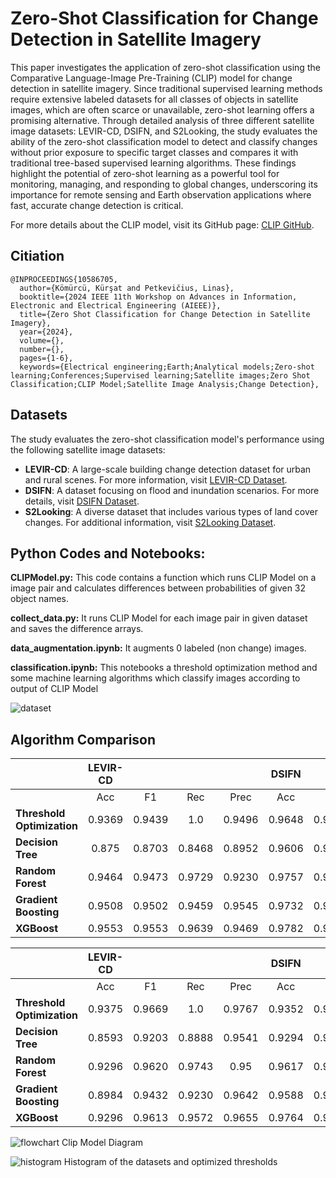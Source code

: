 # Zero-Shot Classification for Change Detection in Satellite Imagery 

This paper investigates the application of zero-shot classification using the Comparative Language-Image Pre-Training (CLIP) model for change detection in satellite imagery. 
Since traditional supervised learning methods require extensive labeled datasets for all classes of objects in satellite images, which are often scarce or unavailable, zero-shot learning offers a promising alternative. 
Through detailed analysis of three different satellite image datasets: LEVIR-CD, DSIFN, and S2Looking, 
the study evaluates the ability of the zero-shot classification model to detect and classify changes without prior exposure to specific target classes and compares it with traditional tree-based supervised learning algorithms. 
These findings highlight the potential of zero-shot learning as a powerful tool for monitoring, managing, and responding to global changes, underscoring its importance for remote sensing and Earth observation applications where fast, 
accurate change detection is critical.

For more details about the CLIP model, visit its GitHub page: [CLIP GitHub](https://github.com/openai/CLIP).

## Citiation

```
@INPROCEEDINGS{10586705,
  author={Kömürcü, Kürşat and Petkevičius, Linas},
  booktitle={2024 IEEE 11th Workshop on Advances in Information, Electronic and Electrical Engineering (AIEEE)}, 
  title={Zero Shot Classification for Change Detection in Satellite Imagery}, 
  year={2024},
  volume={},
  number={},
  pages={1-6},
  keywords={Electrical engineering;Earth;Analytical models;Zero-shot learning;Conferences;Supervised learning;Satellite images;Zero Shot Classification;CLIP Model;Satellite Image Analysis;Change Detection},
```

## Datasets
The study evaluates the zero-shot classification model's performance using the following satellite image datasets:
- **LEVIR-CD**: A large-scale building change detection dataset for urban and rural scenes. For more information, visit [LEVIR-CD Dataset](https://chenhao.in/LEVIR/).
- **DSIFN**: A dataset focusing on flood and inundation scenarios. For more details, visit [DSIFN Dataset](https://github.com/GeoZcx/A-deeply-supervised-image-fusion-network-for-change-detection-in-remote-sensing-images/tree/master/dataset).
- **S2Looking**: A diverse dataset that includes various types of land cover changes. For additional information, visit [S2Looking Dataset](https://github.com/S2Looking/Dataset).


## Python Codes and Notebooks:
**CLIPModel.py:** This code contains a function which runs CLIP Model on a image pair and calculates differences between probabilities of given 32 object names. 

**collect_data.py:** It runs CLIP Model for each image pair in given dataset and saves the difference arrays.

**data_augmentation.ipynb:** It augments 0 labeled (non change) images.

**classification.ipynb:** This notebooks a threshold optimization method and some machine learning algorithms which classify images according to output of CLIP Model

![dataset](https://github.com/kursatkomurcu/Zero-Shot-Classification-for-Change-Detection-in-Satellite-Imaginary/blob/main/imgs/dataset.png)

## Algorithm Comparison

|                          | **LEVIR-CD** |       |       |       | **DSIFN** |       |       |       | **S2Looking** |       |       |       | **Average** |       |       |       |
|--------------------------|:------------:|:-----:|:-----:|:-----:|:---------:|:-----:|:-----:|:-----:|:-------------:|:-----:|:-----:|:-----:|:-----------:|:-----:|:-----:|:-----:|
|                          |     Acc      |  F1   | Rec   | Prec  |    Acc    |  F1   | Rec   | Prec  |      Acc      |  F1   | Rec   | Prec  |    Acc      |  F1   | Rec   | Prec  |
| **Threshold Optimization** |    0.9369    | 0.9439| 1.0   | 0.9496|    0.9648  | 0.9669| 1.0   | 0.9664|     0.9507     | 0.9535| 1.0   | 0.9985|    0.9508    | 0.9547| 1.0   | 0.9715|
| **Decision Tree**          |    0.875     | 0.8703| 0.8468| 0.8952|    0.9606  | 0.9609| 0.9570| 0.9647|     0.9374     | 0.9419| 0.9428| 0.9410|    0.9244    | 0.9243| 0.9155| 0.9336|
| **Random Forest**          |    0.9464    | 0.9473| 0.9729| 0.9230|    0.9757  | 0.9764| 0.9950| 0.9586|     0.9697     | 0.9718| 0.9695| 0.9741|    0.9639    | 0.9651| 0.9791| 0.9519|
| **Gradient Boosting**      |    0.9508    | 0.9502| 0.9459| 0.9545|    0.9732  | 0.9739| 0.9870| 0.9611|     0.9723     | 0.9741| 0.9676| 0.9806|    0.9654    | 0.9660| 0.9668| 0.9654|
| **XGBoost**                |    0.9553    | 0.9553| 0.9639| 0.9469|    0.9782  | 0.9788| 0.9930| 0.9650|     0.9743     | 0.9760| 0.9714| 0.9807|    0.9692    | 0.97  | 0.9761| 0.9642|


|                          | **LEVIR-CD** |       |       |       | **DSIFN** |       |       |       | **S2Looking** |       |       |       | **Average** |       |       |       |
|--------------------------|:------------:|:-----:|:-----:|:-----:|:---------:|:-----:|:-----:|:-----:|:-------------:|:-----:|:-----:|:-----:|:-----------:|:-----:|:-----:|:-----:|
|                          |     Acc      |  F1   | Rec   | Prec  |    Acc    |  F1   | Rec   | Prec  |      Acc      |  F1   | Rec   | Prec  |    Acc      |  F1   | Rec   | Prec  |
| **Threshold Optimization** |    0.9375    | 0.9669| 1.0   | 0.9767|    0.9352  | 0.9665| 1.0   | 0.9642|     0.94       | 0.9690| 1.0   | 0.9960|    0.9375    | 0.9674| 1.0   | 0.9789|
| **Decision Tree**          |    0.8593    | 0.9203| 0.8888| 0.9541|    0.9294  | 0.9623| 0.9504| 0.9746|     0.947      | 0.9727| 0.9488| 0.9978|    0.9119    | 0.9517| 0.9293| 0.9755|
| **Random Forest**          |    0.9296    | 0.9620| 0.9743| 0.95  |    0.9617  | 0.9802| 0.9969| 0.9640|     0.971      | 0.9852| 0.9729| 0.9979|    0.9541    | 0.9758| 0.9813| 0.9706|
| **Gradient Boosting**      |    0.8984    | 0.9432| 0.9230| 0.9642|    0.9588  | 0.9785| 0.9907| 0.9667|     0.974      | 0.9868| 0.9759| 0.9979|    0.9437    | 0.9695| 0.9632| 0.9762|
| **XGBoost**                |    0.9296    | 0.9613| 0.9572| 0.9655|    0.9764  | 0.9877| 0.9969| 0.9787|     0.978      | 0.9888| 0.9799| 0.9979|    0.9613    | 0.9792| 0.978 | 0.9807|


![flowchart](https://github.com/kursatkomurcu/Zero-Shot-Classification-for-Change-Detection-in-Satellite-Imaginary/blob/main/imgs/clip.png)
Clip Model Diagram

![histogram](https://github.com/kursatkomurcu/Zero-Shot-Classification-for-Change-Detection-in-Satellite-Imaginary/blob/main/imgs/histogram.png)
Histogram of the datasets and optimized thresholds

